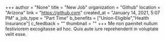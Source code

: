 +++
author = "None"
title = "New Job"
organization = "Github"
location = "Arizona"
link = "https://github.com"
created_at = "January 14, 2021, 5:07 PM"
a_job_type = "Part Time"
b_benefits = ["Union-Eligible","Health Insurance"]
c_feedback = ""
thumbnail = ""
+++
Me non paenitet nullum festiviorem excogitasse ad hoc. Quis aute iure reprehenderit in voluptate velit esse.